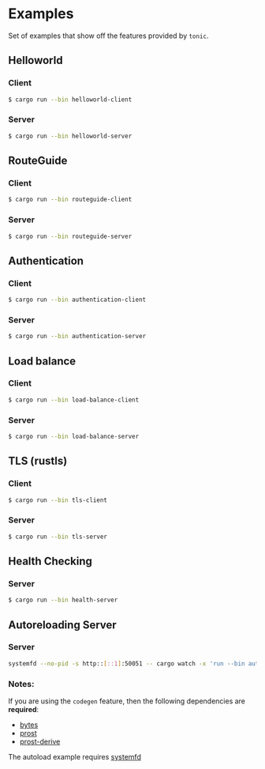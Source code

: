 # Examples

Set of examples that show off the features provided by `tonic`.

## Helloworld

### Client

```bash
$ cargo run --bin helloworld-client
```

### Server

```bash
$ cargo run --bin helloworld-server
```

## RouteGuide

### Client

```bash
$ cargo run --bin routeguide-client
```

### Server

```bash
$ cargo run --bin routeguide-server
```

## Authentication

### Client

```bash
$ cargo run --bin authentication-client
```

### Server

```bash
$ cargo run --bin authentication-server
```

## Load balance

### Client

```bash
$ cargo run --bin load-balance-client
```

### Server

```bash
$ cargo run --bin load-balance-server
```

## TLS (rustls)

### Client

```bash
$ cargo run --bin tls-client
```

### Server

```bash
$ cargo run --bin tls-server
```

## Health Checking

### Server

```bash
$ cargo run --bin health-server
```

## Autoreloading Server

### Server
```bash
systemfd --no-pid -s http::[::1]:50051 -- cargo watch -x 'run --bin autoreload-server'
```

### Notes:

If you are using the `codegen` feature, then the following dependencies are
**required**:

* [bytes](https://crates.io/crates/bytes)
* [prost](https://crates.io/crates/prost)
* [prost-derive](https://crates.io/crates/prost-derive)

The autoload example requires [systemfd](https://crates.io/crates/systemfd)
